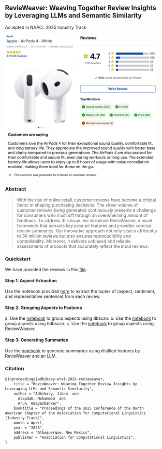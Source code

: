 ## RevieWeaver: Weaving Together Review Insights by Leveraging LLMs and Semantic Similarity

Accepted in NAACL 2025 Industry Track

<img src="https://github.com/sworborno/RevieWeaver/blob/main/images/bby-distill-summary-airpods-4.jpg" width="500"/> 

### Abstract
> With the rise of online retail, customer reviews have become a critical factor in shaping purchasing decisions. The sheer volume of customer reviews being generated continuously presents a challenge for consumers who must sift through an overwhelming amount of feedback. To address this issue, we introduce RevieWeaver, a novel framework that extracts key product features and provides concise review summaries. Our innovative approach not only scales efficiently to 30 million reviews but also ensures reproducibility and controllability. Moreover, it delivers unbiased and reliable assessments of products that accurately reflect the input reviews.

### Quickstart
We have provided the reviews in this [file](https://github.com/sworborno/RevieWeaver/blob/main/data/product_reviews.pkl). 

#### Step 1: Aspect Extraction
Use the notebook provided [here](https://github.com/sworborno/RevieWeaver/blob/main/notebooks/aspect-extraction.ipynb) to extract the tuples of (aspect, sentiment, and representative sentence) from each review. 

#### Step 2: Grouping Aspects to Features
a. Use the [notebook](https://github.com/sworborno/RevieWeaver/blob/main/notebooks/topic-modeling-dbscan.ipynb) to group aspects using dbscan.
b. Use the [notebook](https://github.com/sworborno/RevieWeaver/blob/main/notebooks/topic-modeling-hdbscan.ipynb) to group aspects using hdbscan.
c. Use the [notebook](https://github.com/sworborno/RevieWeaver/blob/main/notebooks/topic-modeling-revieweaver.ipynb) to group aspects using ReviewWeaver. 

#### Step 3: Generating Summaries
Use the [notebook](https://github.com/sworborno/RevieWeaver/blob/main/notebooks/summary-generation-revieweaver-llm.ipynb) to generate summaries using distilled features by RevieWeaver and an LLM.

### Citation
```
@inproceedings{adhikary-etal-2025-revieweaver,
    title = "RevieWeaver: Weaving Together Review Insights by Leveraging LLMs and Semantic Similarity",
    author = "Adhikary, Jiban  and
      Alqudah, Mohammad  and
      Arun, Udayashankar",
    booktitle = "Proceedings of the 2025 Conference of the North American Chapter of the Association for Computational Linguistics (Industry Track)",
    month = April,
    year = "2025",
    address = "Albuquerque, New Mexico",
    publisher = "Association for Computational Linguistics",
}
```
